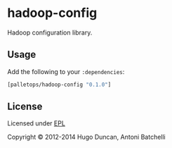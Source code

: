 # hadoop-config

Hadoop configuration library.

## Usage

Add the following to your `:dependencies`:

```clj
[palletops/hadoop-config "0.1.0"]
```

## License

Licensed under [EPL](http://www.eclipse.org/legal/epl-v10.1.1.html)

Copyright © 2012-2014 Hugo Duncan, Antoni Batchelli
